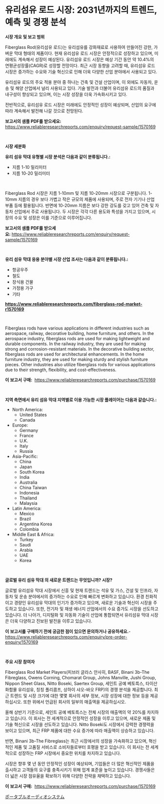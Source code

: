 <p><h1>유리섬유 로드 시장: 2031년까지의 트렌드, 예측 및 경쟁 분석</h1></p><p><strong>시장 개요 및 보고 범위</strong></p>
<p><p>Fiberglass Rod(유리섬유 로드)는 유리섬유를 강화재료로 사용하여 만들어진 강한, 가벼운 막대 형태의 제품이다. 현재 유리섬유 로드 시장은 안정적으로 성장하고 있으며, 미래에도 계속해서 성장이 예상된다. 유리섬유 로드 시장은 예상 기간 동안 약 10.4%의 연평균성장률(CAGR)로 성장할 전망이다. 최근 시장 동향을 고려할 때, 유리섬유 로드 시장은 증가하는 수요와 기술 혁신으로 인해 더욱 다양한 산업 분야에서 사용되고 있다.</p><p>유리섬유 로드의 주요 적용 분야 중 하나는 건축 및 건설 산업이며, 이 외에도 자동차, 운송 및 해양 산업에서 널리 사용되고 있다. 기술 발전과 더불어 유리섬유 로드의 품질과 내구성이 향상되고 있으며, 이는 시장 성장을 더욱 가속화시키고 있다.</p><p>전반적으로, 유리섬유 로드 시장은 미래에도 안정적인 성장이 예상되며, 산업의 요구에 따라 계속해서 발전해 나갈 것으로 전망된다.</p></p>
<p><strong>보고서의 샘플 PDF를 받으세요:</strong> <a href="https://www.reliableresearchreports.com/enquiry/request-sample/1570169">https://www.reliableresearchreports.com/enquiry/request-sample/1570169</a></p>
<p>&nbsp;</p>
<p><strong>시장 세분화</strong></p>
<p><strong>유리 섬유 막대 유형별 시장 분석은 다음과 같이 분류됩니다.:</strong></p>
<p><ul><li>지름 1-10 밀리미터</li><li>지름 10-20 밀리미터</li></ul></p>
<p>&nbsp;</p>
<p><p>Fiberglass Rod 시장은 지름 1-10mm 및 지름 10-20mm 시장으로 구분됩니다. 1-10mm 지름의 경우 보다 가볍고 작은 규모의 제품에 사용되며, 주로 전자 기기나 산업 부품 등에 활용됩니다. 반면에 10-20mm 지름은 보다 강한 강도를 갖고 있어 건축 및 자동차 산업에서 주로 사용됩니다. 두 시장은 각각 다른 용도와 특성을 가지고 있으며, 시장의 수요 및 성장은 이를 기준으로 이루어집니다.</p></p>
<p><strong>보고서의 샘플 PDF를 받으세요:</strong>&nbsp;<a href="https://www.reliableresearchreports.com/enquiry/request-sample/1570169">https://www.reliableresearchreports.com/enquiry/request-sample/1570169</a></p>
<p>&nbsp;</p>
<p><strong> 유리 섬유 막대 응용 분야별 시장 산업 조사는 다음과 같이 분류됩니다.:</strong></p>
<p><ul><li>항공우주</li><li>철도</li><li>장식용 건물</li><li>가정용 가구</li><li>기타</li></ul></p>
<p><strong><a href="https://www.reliableresearchreports.com/fiberglass-rod-market-r1570169">https://www.reliableresearchreports.com/fiberglass-rod-market-r1570169</a></strong></p>
<p>&nbsp;</p>
<p><p>Fiberglass rods have various applications in different industries such as aerospace, railway, decorative building, home furniture, and others. In the aerospace industry, fiberglass rods are used for making lightweight and durable components. In the railway industry, they are used for making strong and corrosion-resistant materials. In the decorative building sector, fiberglass rods are used for architectural enhancements. In the home furniture industry, they are used for making sturdy and stylish furniture pieces. Other industries also utilize fiberglass rods for various applications due to their strength, flexibility, and cost-effectiveness.</p></p>
<p><strong>이 보고서 구매:</strong>&nbsp; <a href="https://www.reliableresearchreports.com/purchase/1570169">https://www.reliableresearchreports.com/purchase/1570169</a></p>
<p>&nbsp;</p>
<p><strong>지역 측면에서 유리 섬유 막대 지역별로 이용 가능한 시장 플레이어는 다음과 같습니다.:</strong></p>
<p><ul>
    <li>
        North America:
        <ul>
            <li>United States</li>
            <li>Canada</li>
        </ul>
    </li>
    <li>
        Europe:
        <ul>
            <li>Germany</li>
            <li>France</li>
            <li>U.K.</li>
            <li>Italy</li>
            <li>Russia</li>
        </ul>
    </li>
    <li>
        Asia-Pacific:
        <ul>
            <li>China</li>
            <li>Japan</li>
            <li>South Korea</li>
            <li>India</li>
            <li>Australia</li>
            <li>China Taiwan</li>
            <li>Indonesia</li>
            <li>Thailand</li>
            <li>Malaysia</li>
        </ul>
    </li>
    <li>
        Latin America:
        <ul>
            <li>Mexico</li>
            <li>Brazil</li>
            <li>Argentina Korea</li>
            <li>Colombia</li>
        </ul>
    </li>
    <li>
        Middle East & Africa:
        <ul>
            <li>Turkey</li>
            <li>Saudi</li>
            <li>Arabia</li>
            <li>UAE</li>
            <li>Korea</li>
        </ul>
    </li>
    </ul></p>
<p>&nbsp;</p>
<p><strong>글로벌 유리 섬유 막대 의 새로운 트렌드는 무엇입니까? 시장?</strong></p>
<p><p>글로벌 유리섬유 막대 시장에서 신흥 및 현재 트렌드는 석유 및 가스, 건설 및 인프라, 자동차 및 운송 분야에서의 증가하는 수요로 인해 빠르게 변화하고 있습니다. 환경 친화적이고 경량인 유리섬유 막대의 인기가 증가하고 있으며, 새로운 기술과 혁신이 시장을 주도하고 있습니다. 또한, 전기차 및 재생 에너지 산업에서의 수요 증가도 시장을 선도하고 있습니다. 더 나아가, 디지털화 및 자동화 기술이 산업에 통합되면서 유리섬유 막대 시장은 더욱 다양하고 진보된 발전을 이루고 있습니다.</p></p>
<p><strong>이 보고서를 구매하기 전에 궁금한 점이 있으면 문의하거나 공유하세요.</strong>- <a href="https://www.reliableresearchreports.com/enquiry/pre-order-enquiry/1570169">https://www.reliableresearchreports.com/enquiry/pre-order-enquiry/1570169</a></p>
<p>&nbsp;</p>
<p><strong>주요 시장 참여자</strong></p>
<p><p>Fiberglass Rod Market Players(피브러 글라스 안사히, BASF, Binani 3b-The Fibreglass, Owens Corning, Chomarat Group, Johns Manville, Jushi Group, Nippon Sheet Glass, Nitto Boseki, Saertex Group, 세인트 공예 베토륵스, 타이산 화합물 유리섬유, 칭칭 폴리콤프, 상하이 샤오-바오 FRP)의 경쟁 분석을 제공합니다. 최근 트렌드 및 시장 크기에 대한 몇몇 회사의 세부 정보, 시장 성장에 대한 정보 등을 제공하십시오. 또한 위에서 언급된 회사의 일부의 매출액을 제공하십시오.</p><p>올해 상반기 기준으로, 세인트 공예 베토륵스는 전체 시장의 매출액의 약 20%를 차지하고 있습니다. 이 회사는 전 세계적으로 안정적인 성장을 이루고 있으며, 새로운 제품 및 기술 혁신으로 시장을 선도하고 있습니다. Nitto Boseki도 시장에서 강력한 경쟁력을 보이고 있으며, 최근 FRP 제품에 대한 수요 증가에 따라 매출액이 상승하고 있습니다.</p><p>반면, Binani 3b-The Fibreglass는 최근 시장에서의 성장을 가속화하고 있으며, 혁신적인 제품 및 고품질 서비스로 소비자들로부터 호평을 받고 있습니다. 이 회사는 전 세계적으로 성장하는 FRP 시장에서 중요한 위치를 차지하고 있습니다.</p><p>시장은 향후 몇 년 동안 안정적인 성장이 예상되며, 기업들은 더 많은 혁신적인 제품을 출시하고 고객들의 요구를 충족시키기 위해 업계 표준을 높이고 있습니다. 경쟁사들은 더 넓은 시장 점유율을 확보하기 위해 다양한 전략을 채택하고 있습니다.</p></p>
<p><strong>이 보고서 구매:</strong>&nbsp;&nbsp;<a href="https://www.reliableresearchreports.com/purchase/1570169">https://www.reliableresearchreports.com/purchase/1570169</a></p>
<p><p><a href="https://github.com/MosesSpinka1914/Market-Research-Report-List-1/blob/main/239301130685.md">ポータブルオーディオシステム</a></p></p>